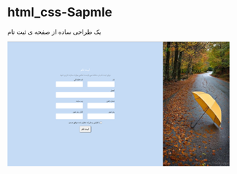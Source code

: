 # html_css-Sapmle

یک طراحی ساده از صفحه ی ثبت نام

![header_image](https://github.com/mousakhani/html_css-Sapmle/blob/master/1.png)

